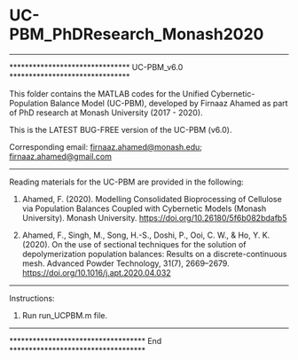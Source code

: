 # UC-PBM_PhDResearch_Monash2020

***************************************************************************
******************************* UC-PBM_v6.0 *******************************

This folder contains the MATLAB codes for the Unified Cybernetic-Population
Balance Model (UC-PBM), developed by Firnaaz Ahamed as part of PhD research
at Monash University (2017 - 2020). 

This is the LATEST BUG-FREE version of the UC-PBM (v6.0).

Corresponding email: firnaaz.ahamed@monash.edu; firnaaz.ahamed@gmail.com

***************************************************************************

Reading materials for the UC-PBM are provided in the following:

1. Ahamed, F. (2020). Modelling Consolidated Bioprocessing of Cellulose via 
Population Balances Coupled with Cybernetic Models (Monash University). 
Monash University. https://doi.org/10.26180/5f6b082bdafb5

2. Ahamed, F., Singh, M., Song, H.-S., Doshi, P., Ooi, C. W., & Ho, Y. K. 
(2020). On the use of sectional techniques for the solution of 
depolymerization population balances: Results on a discrete-continuous 
mesh. Advanced Powder Technology, 31(7), 2669–2679. 
https://doi.org/10.1016/j.apt.2020.04.032

***************************************************************************

Instructions:

1. Run run_UCPBM.m file.

***************************************************************************
*********************************** End ***********************************
